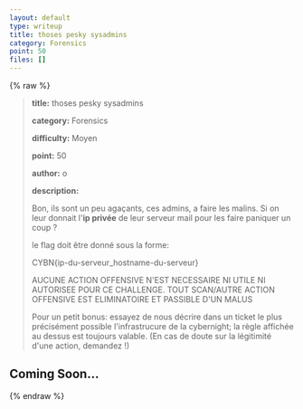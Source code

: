 ```yaml
---
layout: default
type: writeup
title: thoses pesky sysadmins
category: Forensics
point: 50
files: []
---
```


{% raw %}
> **title:** thoses pesky sysadmins
>
> **category:** Forensics
>
> **difficulty:** Moyen
>
> **point:** 50
>
> **author:** o
>
> **description:**
>
> Bon, ils sont un peu agaçants, ces admins, a faire les malins. Si on leur donnait l'**ip privée** de leur serveur mail pour les faire paniquer un coup ? 
>
> le flag doit être donné sous la forme:   
>
> CYBN{ip-du-serveur_hostname-du-serveur}
>
> AUCUNE ACTION OFFENSIVE N'EST NECESSAIRE NI UTILE NI AUTORISEE POUR CE CHALLENGE. TOUT SCAN/AUTRE ACTION OFFENSIVE EST ELIMINATOIRE ET PASSIBLE D'UN MALUS
>
> Pour un petit bonus: essayez de nous décrire dans un ticket le plus précisément possible l'infrastrucure de la cybernight; la règle affichée au dessus est toujours valable. (En cas de doute sur la légitimité d'une action, demandez !)
>
> 

## Coming Soon...

{% endraw %}
